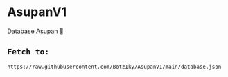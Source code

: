 # AsupanV1
Database Asupan 📂 

## ```Fetch to:```
```
https://raw.githubusercontent.com/BotzIky/AsupanV1/main/database.json
```
